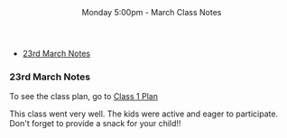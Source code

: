 <header>
Monday 5:00pm - March Class Notes
</header>

* [23rd March Notes](#20200323notes)


### 23rd March Notes

To see the class plan, go to [Class 1 Plan](../lessons/jc_001.html)

This class went very well. The kids were active and eager to participate. Don't forget to provide a snack for your child!!
